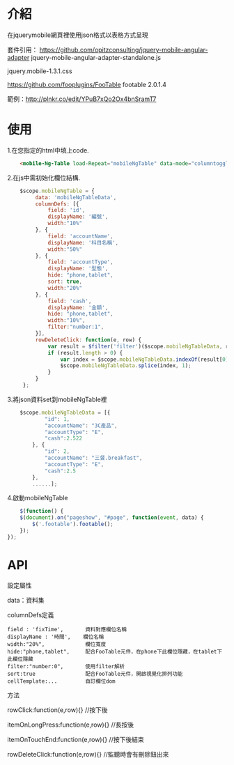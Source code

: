 介紹
============

在jquerymobile網頁裡使用json格式以表格方式呈現

套件引用：
https://github.com/opitzconsulting/jquery-mobile-angular-adapter jquery-mobile-angular-adapter-standalone.js

jquery.mobile-1.3.1.css

https://github.com/fooplugins/FooTable footable 2.0.1.4

範例：http://plnkr.co/edit/YPuB7xQo2Ox4bnSramT7

使用
=====

1.在您指定的html中填上code.

```html
	<mobile-Ng-Table load-Repeat="mobileNgTable" data-mode="columntoggle" class="ui-responsive table-stroke footable"></mobile-Ng-Table>
```

2.在js中需初始化欄位結構.

```javascript
	$scope.mobileNgTable = {
         data: 'mobileNgTableData',
         columnDefs: [{
             field: 'id',
             displayName: '編號',
			 width:"10%"
         }, {
             field: 'accountName',
             displayName: '科目名稱',
			 width:"50%"
         }, {
             field: 'accountType',
             displayName: '型態',
             hide: "phone,tablet",
             sort: true,
			 width:"20%"
         }, {
             field: 'cash',
             displayName: '金額',
             hide: "phone,tablet",
			 width:"10%",
			 filter:"number:1",
         }],
         rowDeleteClick: function(e, row) {
             var result = $filter('filter')($scope.mobileNgTableData, row);
             if (result.length > 0) {
                 var index = $scope.mobileNgTableData.indexOf(result[0]);
                 $scope.mobileNgTableData.splice(index, 1);
             }
         }
     };
```

3.將json資料set到mobileNgTable裡

```javascript
	$scope.mobileNgTableData = [{
            "id": 1,
            "accountName": "3C產品",
            "accountType": "E",
			"cash":2.522
        }, {
            "id": 2,
            "accountName": "三餐.breakfast",
            "accountType": "E",
			"cash":2.5
        },
        ......];
```

4.啟動mobileNgTable

```javascript
	$(function() {
    $(document).on("pageshow", "#page", function(event, data) {
        $('.footable').footable();
    });
});
```

API
=====

設定屬性

data：資料集

columnDefs定義
    
    field : 'fixTime',       資料對應欄位名稱
    displayName : '時間',    欄位名稱
    width:"20%",             欄位寬度
    hide:"phone,tablet",     配合FooTable元件，在phone下此欄位隱藏，在tablet下此欄位隱藏
    filter:"number:0",       使用filter解析
    sort:true                配合FooTable元件，開啟視覺化排列功能
    cellTemplate:...         自訂欄位dom

方法

rowClick:function(e,row){} //按下後

itemOnLongPress:function(e,row){} //長按後

itemOnTouchEnd:function(e,row){} //按下後結束

rowDeleteClick:function(e,row){} //監聽時會有刪除鈕出來